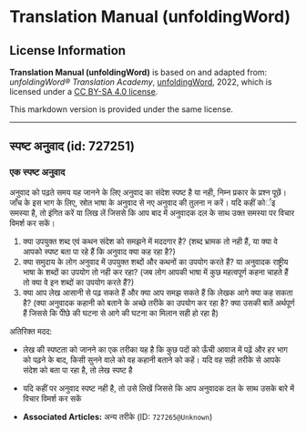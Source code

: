# Translation Manual (unfoldingWord)

## License Information

**Translation Manual (unfoldingWord)** is based on and adapted from: _unfoldingWord® Translation Academy_, [unfoldingWord](https://unfoldingword.org/utw), 2022, which is licensed under a [CC BY-SA 4.0 license](https://creativecommons.org/licenses/by-sa/4.0/legalcode.en).

This markdown version is provided under the same license.



--------------------------------

## स्पष्ट अनुवाद (id: 727251)

### एक स्पष्ट अनुवाद

अनुवाद को पढ़ते समय यह जानने के लिए अनुवाद का संदेश स्पष्ट है या नही, निम्न प्रकार के प्रश्न पूछें। जाँच के इस भाग के लिए, स्रोत भाषा के अनुवाद से नए अनुवाद की तुलना न करें। यदि कहीं कोर्इ समस्या है, तो इंगित करें या लिख लें जिससे कि आप बाद में अनुवादक दल के साथ उक्त समस्या पर विचार विमर्श कर सकें।

1. क्या उपयुक्त शब्द एवं कथन संदेश को समझने में मददगार है? (शब्द भ्रामक तो नही हैं, या क्या वे आपको स्पष्ट बता पा रहे हैं कि अनुवाद क्या कह रहा है?)
2. क्या समुदाय के लोग अनुवाद में उपयुक्त शब्दों और कथनों का उपयोग करते हैं? या अनुवादक राष्ट्रीय भाषा के शब्दों का उपयोग तो नही कर रहा? (जब लोग आपकी भाषा में कुछ महत्वपूर्ण कहना चाहते हैं तो क्या वे इन शब्दों का उपयोग करते हैं?)
3. क्या आप लेख आसानी से पढ़ सकते हैं और क्या आप समझ सकते हैं कि लेखक आगे क्या कह सकता है? (क्या अनुवादक कहानी को बताने के अच्छे तरीके का उपयोग कर रहा है? क्या उसकी बातें अर्थपूर्ण हैं जिससे कि पीेछे की घटना से आगे की घटना का मिलान सही हो रहा है)

अतिरिक्त मदद:

* लेख की स्पष्टता को जानने का एक तरीका यह है कि कुछ पदों को ऊँची आवाज में पढ़ें और हर भाग को पढ़ने के बाद, किसी सुनने वाले को वह कहानी बताने को कहें। यदि वह सही तरीके से आपके संदेश को बता पा रहा है, तो लेख स्पष्ट है
* यदि कहीं पर अनुवाद स्पष्ट नही है, तो उसे लिखें जिससे कि आप अनुवादक दल के साथ उसके बारे में विचार विमर्श कर सकें

* **Associated Articles:** अन्य तरीके (ID: `727265@Unknown`)

